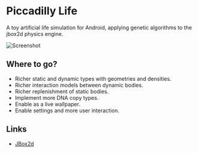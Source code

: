 Piccadilly Life
==============

A toy artificial life simulation for Android, applying genetic algorithms to the jbox2d physics engine.

![Screenshot](https://lh3.ggpht.com/QTRHhSUdB75DGe7nMffZjom2rzBRv108oZQE5n4gB5cxMB4QbAlaPYeiVe6TKT2o2A=h310-rw)

## Where to go?

- Richer static and dynamic types with geometries and densities.
- Richer interaction models between dynamic bodies.
- Richer replenishment of static bodies.
- Implement more DNA copy types.
- Enable as a live wallpaper.
- Enable settings and more user interaction.
 
## Links

- [JBox2d](http://www.jbox2d.org/)
